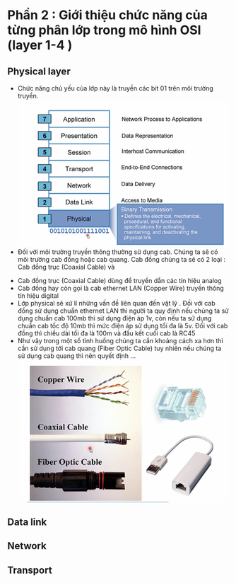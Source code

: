 # Phần 2 : Giới thiệu chức năng của từng phân lớp trong mô hình OSI (layer 1-4 )


## Physical layer
-   Chức năng chủ yếu của lớp này là truyền các bit 01 trên môi trường truyền.
 ![Alt text](<Screenshot 2023-08-22 at 06.04.54.png>)
-   Đối với môi trường truyền thông thường sử dụng cab. Chúng ta sẽ có môi trường cab đồng hoặc cab quang. Cab đồng chúng ta sẽ có 2 loại : Cab đồng trục (Coaxial Cable) và 
+   Cab đồng trục (Coaxial Cable) dùng để truyền dẫn các tín hiệu analog
+   Cab đồng hay còn gọi là cab ethernet LAN (Copper Wire) truyền thông tín hiệu digital 
+ Lớp physical sẽ xử lí những vấn đề liên quan đến vật lý . Đối với cab đồng sử dụng chuẩn ethernet LAN thì người ta quy định nếu chúng ta sử dụng chuẩn cab 100mb thì sử dụng điện áp 1v, còn nếu ta sử dụng chuẩn cab tốc độ 10mb thì mức điện áp sử dụng tối đa là 5v. Đối với cab đồng thì chiều dài tối đa là 100m và đầu kết cuối cab là RC45
+ Như vậy trong một số tình huống chúng ta cần khoảng cách xa hơn thì cần sử dụng tới cab quang (Fiber Optic Cable) tuy nhiên nếu chúng ta sử dụng cab quang thì nên quyết định ...
![Alt text](<Screenshot 2023-08-22 at 06.08.01.png>)
## Data link 
## Network
## Transport